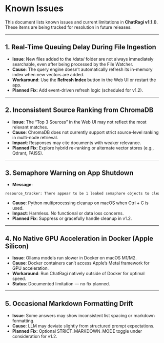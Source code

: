 # Known Issues

This document lists known issues and current limitations in **ChatRagi v1.1.0**. These items are being tracked for resolution in future releases.

---

## 1. Real-Time Queuing Delay During File Ingestion
- **Issue**: New files added to the /data/ folder are not always immediately searchable, even after being processed by the File Watcher.
- **Cause**: The query engine doesn’t automatically refresh its in-memory index when new vectors are added.
- **Workaround**: Use the **Refresh Index** button in the Web UI or restart the app.
- **Planned Fix**: Add event-driven refresh logic (scheduled for v1.2).

---

## 2. Inconsistent Source Ranking from ChromaDB
- **Issue**: The “Top 3 Sources” in the Web UI may not reflect the most relevant matches.
- **Cause**: ChromaDB does not currently support strict source-level ranking in multi-node retrieval.
- **Impact**: Responses may cite documents with weaker relevance.
- **Planned Fix**: Explore hybrid re-ranking or alternate vector stores (e.g., Qdrant, FAISS).

---

## 3. Semaphore Warning on App Shutdown
- **Message**:
```bash
resource_tracker: There appear to be 1 leaked semaphore objects to clean up at shutdown
```

- **Cause**: Python multiprocessing cleanup on macOS when Ctrl + C is used.
- **Impact**: Harmless. No functional or data loss concerns.
- **Planned Fix**: Suppress or gracefully handle cleanup in v1.2.

---

## 4. No Native GPU Acceleration in Docker (Apple Silicon)
- **Issue**: Ollama models run slower in Docker on macOS M1/M2.
- **Cause**: Docker containers can’t access Apple’s Metal framework for GPU acceleration.
- **Workaround**: Run ChatRagi natively outside of Docker for optimal speed.
- **Status**: Documented limitation — no fix planned.

---

## 5. Occasional Markdown Formatting Drift
- **Issue**: Some answers may show inconsistent list spacing or markdown formatting.
- **Cause**: LLM may deviate slightly from structured prompt expectations.
- **Planned Fix**: Optional STRICT_MARKDOWN_MODE toggle under consideration for v1.2.


